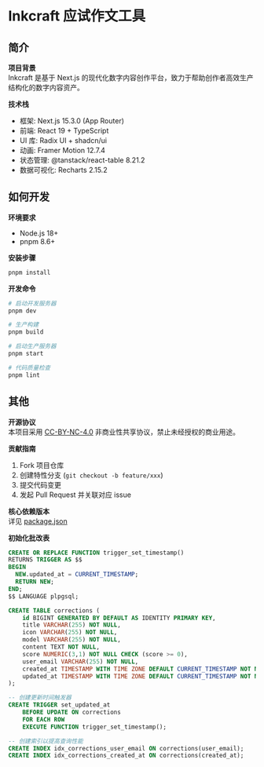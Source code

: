 # Inkcraft 应试作文工具

## 简介

**项目背景**  
Inkcraft 是基于 Next.js 的现代化数字内容创作平台，致力于帮助创作者高效生产结构化的数字内容资产。

**技术栈**  
- 框架: Next.js 15.3.0 (App Router)
- 前端: React 19 + TypeScript
- UI 库: Radix UI + shadcn/ui
- 动画: Framer Motion 12.7.4
- 状态管理: @tanstack/react-table 8.21.2
- 数据可视化: Recharts 2.15.2

## 如何开发

**环境要求**  
- Node.js 18+  
- pnpm 8.6+

**安装步骤**
```bash
pnpm install
```

**开发命令**
```bash
# 启动开发服务器
pnpm dev

# 生产构建
pnpm build

# 启动生产服务器
pnpm start

# 代码质量检查
pnpm lint
```

## 其他

**开源协议**  
本项目采用 [CC-BY-NC-4.0](https://creativecommons.org/licenses/by-nc/4.0/deed.zh) 非商业性共享协议，禁止未经授权的商业用途。

**贡献指南**  
1. Fork 项目仓库  
2. 创建特性分支 (`git checkout -b feature/xxx`)  
3. 提交代码变更  
4. 发起 Pull Request 并关联对应 issue

**核心依赖版本**  
详见 [package.json](./package.json)

**初始化批改表**
```sql
CREATE OR REPLACE FUNCTION trigger_set_timestamp()
RETURNS TRIGGER AS $$
BEGIN
  NEW.updated_at = CURRENT_TIMESTAMP;
  RETURN NEW;
END;
$$ LANGUAGE plpgsql;
```

```sql
CREATE TABLE corrections (
    id BIGINT GENERATED BY DEFAULT AS IDENTITY PRIMARY KEY,
    title VARCHAR(255) NOT NULL,
    icon VARCHAR(255) NOT NULL,
    model VARCHAR(255) NOT NULL,
    content TEXT NOT NULL,
    score NUMERIC(3,1) NOT NULL CHECK (score >= 0),
    user_email VARCHAR(255) NOT NULL,
    created_at TIMESTAMP WITH TIME ZONE DEFAULT CURRENT_TIMESTAMP NOT NULL,
    updated_at TIMESTAMP WITH TIME ZONE DEFAULT CURRENT_TIMESTAMP NOT NULL
);

-- 创建更新时间触发器
CREATE TRIGGER set_updated_at
    BEFORE UPDATE ON corrections
    FOR EACH ROW
    EXECUTE FUNCTION trigger_set_timestamp();

-- 创建索引以提高查询性能
CREATE INDEX idx_corrections_user_email ON corrections(user_email);
CREATE INDEX idx_corrections_created_at ON corrections(created_at);
```